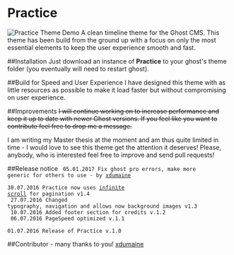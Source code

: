 # Practice

![Practice Theme Demo](https://github.com/Dennis-Mayk/Practice/blob/master/preview.gif)
A clean timeline theme for the Ghost CMS.
This theme has been build from the ground up with a focus on only the most essential elements to keep the user experience smooth and fast.

##Installation
Just download an instance of <b>Practice</b> to your ghost's theme folder (you eventually will need to restart ghost).

##Build for Speed and User Experience
I have designed this theme with as little resources as possible to make it load faster but without compromising on user experience.

##Improvements
~~I will continue working on to increase performance and keep it up to date with newer Ghost versions.
If you feel like you want to contribute feel free to drop me a message.~~

I am writing my Master thesis at the moment and am thus quite limited in time - I would love to see this theme get the attention it deserves! Please, anybody, who is interested feel free to improve and send pull requests!

##Release notice
<code>
05.01.2017 Fix ghost pro errors, make more generic for others to use - by [xdumaine](https://github.com/xdumaine)
</code><br>
<code>
30.07.2016 Practice now uses [infinite scroll](https://github.com/infinite-scroll/infinite-scroll) for pagination v1.4 
</code><br>
<code>
27.07.2016 Changed typography, navigation and allows now background images v1.3 
</code><br>
<code>
10.07.2016 Added footer section for credits v.1.2
</code><br>
<code>
06.07.2016 PageSpeed optimized v.1.1
</code><br>
<code>
01.07.2016 Release of Practice v.1.0
</code>

##Contributor - many thanks to you!
[xdumaine](https://github.com/xdumaine)
